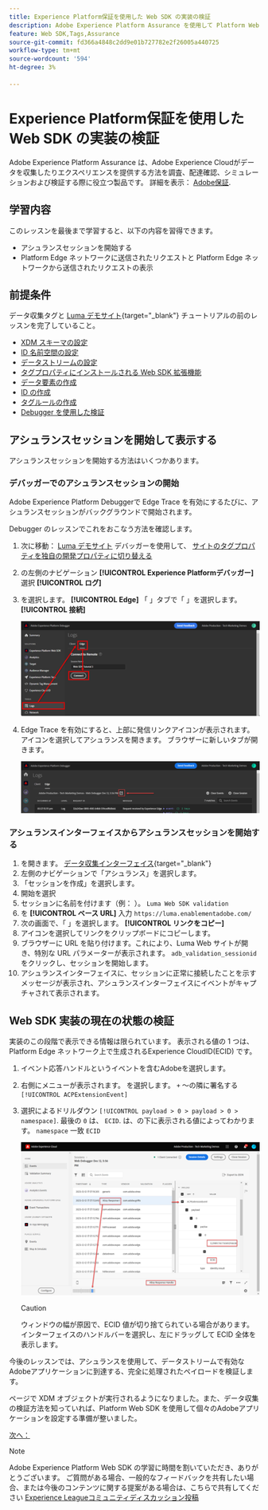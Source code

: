 ```yaml
---
title: Experience Platform保証を使用した Web SDK の実装の検証
description: Adobe Experience Platform Assurance を使用して Platform Web SDK の実装を検証する方法について説明します。 このレッスンは、「 Adobe Experience Cloudと Web SDK の実装」チュートリアルの一部です。
feature: Web SDK,Tags,Assurance
source-git-commit: fd366a4848c2dd9e01b727782e2f26005a440725
workflow-type: tm+mt
source-wordcount: '594'
ht-degree: 3%

---
```


# Experience Platform保証を使用した Web SDK の実装の検証

Adobe Experience Platform Assurance は、Adobe Experience Cloudがデータを収集したりエクスペリエンスを提供する方法を調査、配達確認、シミュレーションおよび検証する際に役立つ製品です。 詳細を表示： [Adobe保証](https://experienceleague.adobe.com/docs/experience-platform/assurance/home.html?lang=en).


## 学習内容

このレッスンを最後まで学習すると、以下の内容を習得できます。

* アシュランスセッションを開始する
* Platform Edge ネットワークに送信されたリクエストと Platform Edge ネットワークから送信されたリクエストの表示

## 前提条件

データ収集タグと [Luma デモサイト](https://luma.enablementadobe.com/content/luma/us/en.html){target="_blank"} チュートリアルの前のレッスンを完了していること。

* [XDM スキーマの設定](configure-schemas.md)
* [ID 名前空間の設定](configure-identities.md)
* [データストリームの設定](configure-datastream.md)
* [タグプロパティにインストールされる Web SDK 拡張機能](install-web-sdk.md)
* [データ要素の作成](create-data-elements.md)
* [ID の作成](create-identities.md)
* [タグルールの作成](create-tag-rule.md)
* [Debugger を使用した検証](validate-with-debugger.md)


## アシュランスセッションを開始して表示する

アシュランスセッションを開始する方法はいくつかあります。

### デバッガーでのアシュランスセッションの開始

Adobe Experience Platform Debuggerで Edge Trace を有効にするたびに、アシュランスセッションがバックグラウンドで開始されます。

Debugger のレッスンでこれをおこなう方法を確認します。

1. 次に移動： [Luma デモサイト](https://luma.enablementadobe.com/content/luma/us/en.html) デバッガーを使用して、 [サイトのタグプロパティを独自の開発プロパティに切り替える](validate-with-debugger.md#use-the-experience-platform-debugger-to-map-to-your-tags-property)
1. の左側のナビゲーション **[!UICONTROL Experience Platformデバッガー]** 選択 **[!UICONTROL ログ]**
1. を選択します。 **[!UICONTROL Edge]** 「 」タブで「 」を選択します。 **[!UICONTROL 接続]**

   ![エッジトレースを接続](assets/analytics-debugger-edgeTrace.png)
1. Edge Trace を有効にすると、上部に発信リンクアイコンが表示されます。 アイコンを選択してアシュランスを開きます。 ブラウザーに新しいタブが開きます。

   ![アシュランスセッションを開始](assets/validate-debugger-start-assurnance.png)


### アシュランスインターフェイスからアシュランスセッションを開始する

1. を開きます。 [データ収集インターフェイス](https://experience.adobe.com/#/data-collection/home){target="_blank"}
1. 左側のナビゲーションで「アシュランス」を選択します。
1. 「セッションを作成」を選択します。
1. 開始を選択
1. セッションに名前を付けます（例： ）。 `Luma Web SDK validation`
1. を **[!UICONTROL ベース URL]** 入力 `https://luma.enablementadobe.com/`
1. 次の画面で、「 」を選択します。 **[!UICONTROL リンクをコピー]**
1. アイコンを選択してリンクをクリップボードにコピーします。
1. ブラウザーに URL を貼り付けます。これにより、Luma Web サイトが開き、特別な URL パラメーターが表示されます。 `adb_validation_sessionid` をクリックし、セッションを開始します。
1. アシュランスインターフェイスに、セッションに正常に接続したことを示すメッセージが表示され、アシュランスインターフェイスにイベントがキャプチャされて表示されます。

## Web SDK 実装の現在の状態の検証

実装のこの段階で表示できる情報は限られています。 表示される値の 1 つは、Platform Edge ネットワーク上で生成されるExperience CloudID(ECID) です。

1. イベント応答ハンドルというイベントを含むAdobeを選択します。
1. 右側にメニューが表示されます。 を選択します。 `+` ～の隣に署名する `[!UICONTROL ACPExtensionEvent]`
1. 選択によるドリルダウン `[!UICONTROL payload > 0 > payload > 0 > namespace]`. 最後の `0` は、 `ECID`. は、の下に表示される値によってわかります。 `namespace` 一致 `ECID`

   ![アシュランス検証 ECID](assets/validate-assurance-ecid.png)

   >[!CAUTION]
   >
   >ウィンドウの幅が原因で、ECID 値が切り捨てられている場合があります。 インターフェイスのハンドルバーを選択し、左にドラッグして ECID 全体を表示します。

今後のレッスンでは、アシュランスを使用して、データストリームで有効なAdobeアプリケーションに到達する、完全に処理されたペイロードを検証します。

ページで XDM オブジェクトが実行されるようになりました。また、データ収集の検証方法を知っていれば、Platform Web SDK を使用して個々のAdobeアプリケーションを設定する準備が整いました。

[次へ： ](setup-experience-platform.md)

>[!NOTE]
>
>Adobe Experience Platform Web SDK の学習に時間を割いていただき、ありがとうございます。 ご質問がある場合、一般的なフィードバックを共有したい場合、または今後のコンテンツに関する提案がある場合は、こちらで共有してください [Experience Leagueコミュニティディスカッション投稿](https://experienceleaguecommunities.adobe.com/t5/adobe-experience-platform-launch/tutorial-discussion-implement-adobe-experience-cloud-with-web/td-p/444996)